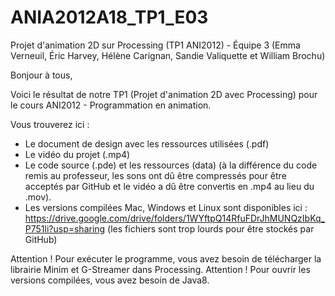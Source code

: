 # ANIA2012A18_TP1_E03

Projet d'animation 2D sur Processing (TP1 ANI2012) - Équipe 3 (Emma Verneuil, Éric Harvey, Hélène Carignan, Sandie Valiquette et William Brochu)

Bonjour à tous,

Voici le résultat de notre TP1 (Projet d'animation 2D avec Processing) pour le cours ANI2012 - Programmation en animation.

Vous trouverez ici :
- Le document de design avec les ressources utilisées (.pdf)
- Le vidéo du projet (.mp4)
- Le code source (.pde) et les ressources (data) (à la différence du code remis au professeur, les sons ont dû être compressés pour être acceptés par GitHub et le vidéo a dû être convertis en .mp4 au lieu du .mov).
- Les versions compilées Mac, Windows et Linux sont disponibles ici : https://drive.google.com/drive/folders/1WYftpQ14RfuFDrJhMUNQzIbKq_P751li?usp=sharing (les fichiers sont trop lourds pour être stockés par GitHub)

Attention ! Pour exécuter le programme, vous avez besoin de télécharger la librairie Minim et G-Streamer dans Processing. Attention ! Pour ouvrir les versions compilées, vous avez besoin de Java8.
